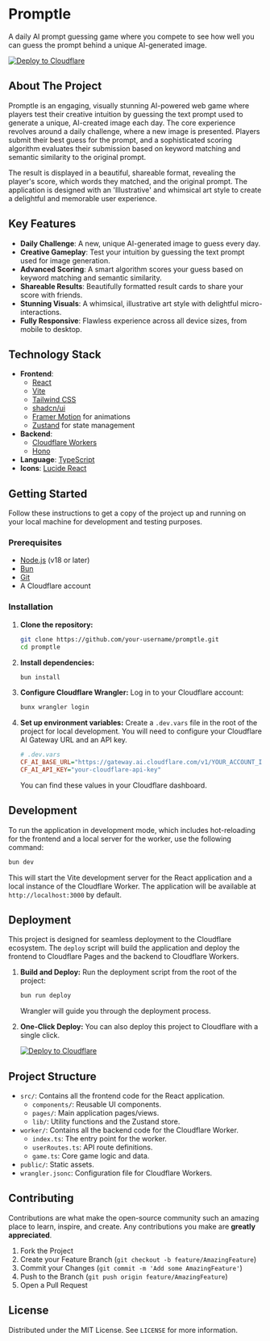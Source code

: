 # Promptle

A daily AI prompt guessing game where you compete to see how well you can guess the prompt behind a unique AI-generated image.

[![Deploy to Cloudflare](https://deploy.workers.cloudflare.com/button)](https://deploy.workers.cloudflare.com/?url=https://github.com/catchfu/promptle)

## About The Project

Promptle is an engaging, visually stunning AI-powered web game where players test their creative intuition by guessing the text prompt used to generate a unique, AI-created image each day. The core experience revolves around a daily challenge, where a new image is presented. Players submit their best guess for the prompt, and a sophisticated scoring algorithm evaluates their submission based on keyword matching and semantic similarity to the original prompt.

The result is displayed in a beautiful, shareable format, revealing the player's score, which words they matched, and the original prompt. The application is designed with an 'Illustrative' and whimsical art style to create a delightful and memorable user experience.

## Key Features

-   **Daily Challenge**: A new, unique AI-generated image to guess every day.
-   **Creative Gameplay**: Test your intuition by guessing the text prompt used for image generation.
-   **Advanced Scoring**: A smart algorithm scores your guess based on keyword matching and semantic similarity.
-   **Shareable Results**: Beautifully formatted result cards to share your score with friends.
-   **Stunning Visuals**: A whimsical, illustrative art style with delightful micro-interactions.
-   **Fully Responsive**: Flawless experience across all device sizes, from mobile to desktop.

## Technology Stack

-   **Frontend**:
    -   [React](https://reactjs.org/)
    -   [Vite](https://vitejs.dev/)
    -   [Tailwind CSS](https://tailwindcss.com/)
    -   [shadcn/ui](https://ui.shadcn.com/)
    -   [Framer Motion](https://www.framer.com/motion/) for animations
    -   [Zustand](https://zustand-demo.pmnd.rs/) for state management
-   **Backend**:
    -   [Cloudflare Workers](https://workers.cloudflare.com/)
    -   [Hono](https://hono.dev/)
-   **Language**: [TypeScript](https://www.typescriptlang.org/)
-   **Icons**: [Lucide React](https://lucide.dev/)

## Getting Started

Follow these instructions to get a copy of the project up and running on your local machine for development and testing purposes.

### Prerequisites

-   [Node.js](https://nodejs.org/) (v18 or later)
-   [Bun](https://bun.sh/)
-   [Git](https://git-scm.com/)
-   A Cloudflare account

### Installation

1.  **Clone the repository:**
    ```sh
    git clone https://github.com/your-username/promptle.git
    cd promptle
    ```

2.  **Install dependencies:**
    ```sh
    bun install
    ```

3.  **Configure Cloudflare Wrangler:**
    Log in to your Cloudflare account:
    ```sh
    bunx wrangler login
    ```

4.  **Set up environment variables:**
    Create a `.dev.vars` file in the root of the project for local development. You will need to configure your Cloudflare AI Gateway URL and an API key.
    ```ini
    # .dev.vars
    CF_AI_BASE_URL="https://gateway.ai.cloudflare.com/v1/YOUR_ACCOUNT_ID/YOUR_GATEWAY_ID/openai"
    CF_AI_API_KEY="your-cloudflare-api-key"
    ```
    You can find these values in your Cloudflare dashboard.

## Development

To run the application in development mode, which includes hot-reloading for the frontend and a local server for the worker, use the following command:

```sh
bun dev
```

This will start the Vite development server for the React application and a local instance of the Cloudflare Worker. The application will be available at `http://localhost:3000` by default.

## Deployment

This project is designed for seamless deployment to the Cloudflare ecosystem. The `deploy` script will build the application and deploy the frontend to Cloudflare Pages and the backend to Cloudflare Workers.

1.  **Build and Deploy:**
    Run the deployment script from the root of the project:
    ```sh
    bun run deploy
    ```
    Wrangler will guide you through the deployment process.

2.  **One-Click Deploy:**
    You can also deploy this project to Cloudflare with a single click.

    [![Deploy to Cloudflare](https://deploy.workers.cloudflare.com/button)](https://deploy.workers.cloudflare.com/?url=https://github.com/catchfu/promptle)

## Project Structure

-   `src/`: Contains all the frontend code for the React application.
    -   `components/`: Reusable UI components.
    -   `pages/`: Main application pages/views.
    -   `lib/`: Utility functions and the Zustand store.
-   `worker/`: Contains all the backend code for the Cloudflare Worker.
    -   `index.ts`: The entry point for the worker.
    -   `userRoutes.ts`: API route definitions.
    -   `game.ts`: Core game logic and data.
-   `public/`: Static assets.
-   `wrangler.jsonc`: Configuration file for Cloudflare Workers.

## Contributing

Contributions are what make the open-source community such an amazing place to learn, inspire, and create. Any contributions you make are **greatly appreciated**.

1.  Fork the Project
2.  Create your Feature Branch (`git checkout -b feature/AmazingFeature`)
3.  Commit your Changes (`git commit -m 'Add some AmazingFeature'`)
4.  Push to the Branch (`git push origin feature/AmazingFeature`)
5.  Open a Pull Request

## License

Distributed under the MIT License. See `LICENSE` for more information.